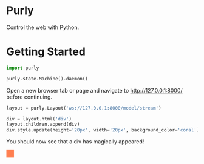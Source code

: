 # Purly

Control the web with Python.

# Getting Started

```python
import purly

purly.state.Machine().daemon()
```

Open a new browser tab or page and navigate to http://127.0.0.1:8000/ before continuing.

```python
layout = purly.Layout('ws://127.0.0.1:8000/model/stream')

div = layout.html('div')
layout.children.append(div)
div.style.update(height='20px', width='20px', background_color='coral')
```

You should now see that a div has magically appeared!

<div style='height:20px; width:20px; background-color:coral'></div>
